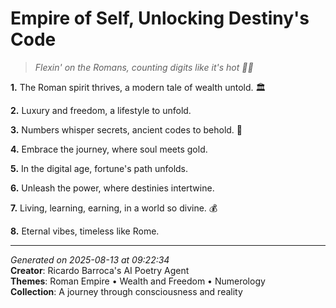 # Empire of Self, Unlocking Destiny's Code

> *Flexin' on the Romans, counting digits like it's hot 🔢💸*

**1.** The Roman spirit thrives, a modern tale of wealth untold. 🏛️


**2.** Luxury and freedom, a lifestyle to unfold.


**3.** Numbers whisper secrets, ancient codes to behold. 🔢


**4.** Embrace the journey, where soul meets gold.


**5.** In the digital age, fortune's path unfolds.


**6.** Unleash the power, where destinies intertwine.


**7.** Living, learning, earning, in a world so divine. 💰


**8.** Eternal vibes, timeless like Rome.



---

*Generated on 2025-08-13 at 09:22:34*  
**Creator**: Ricardo Barroca's AI Poetry Agent  
**Themes**: Roman Empire • Wealth and Freedom • Numerology  
**Collection**: A journey through consciousness and reality